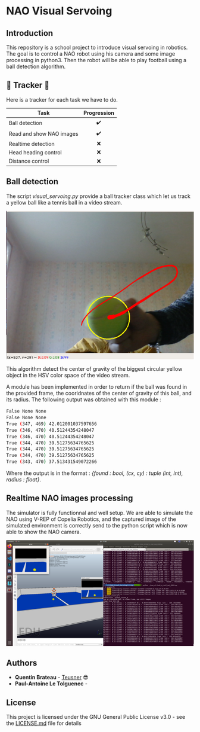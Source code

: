 # NAO Visual Servoing

## Introduction

This repository is a school project to introduce visual servoing in robotics. The goal is to control a NAO robot using his camera and some image processing in python3. Then the robot will be able to play football using a ball detection algorithm.

## :barber: Tracker :barber:
Here is a tracker for each task we have to do.

| Task                     | Progression      |
| -------------------------|:----------------:|
| Ball detection           |:heavy_check_mark:|
| Read and show NAO images |:heavy_check_mark:|
| Realtime detection       |:x:               |
| Head heading control     |:x:               |
| Distance control         |:x:               |

## Ball detection

The script *visual_servoing.py* provide a ball tracker class which let us track a yellow ball like a tennis ball in a video stream.

![](imgs/ball_tracking.png)

This algorithm detect the center of gravity of the biggest circular yellow object in the HSV color space of the video stream.

A module has been implemented in order to return if the ball was found in the provided frame, the cooridnates of the center of gravity of this ball, and its radius. The following output was obtained with this module :

```bash
False None None
False None None
True (347, 469) 42.012001037597656
True (346, 470) 40.51244354248047
True (346, 470) 40.51244354248047
True (344, 470) 39.51275634765625
True (344, 470) 39.51275634765625
True (344, 470) 39.51275634765625
True (343, 470) 37.513431549072266
```

Where the output is in the format : *{found : bool, (cx, cy) : tuple (int, int), radius : float}*.

## Realtime NAO images processing

The simulator is fully functionnal and well setup. We are able to simulate the NAO using V-REP of Copelia Robotics, and the captured image of the simulated environment is correctly send to the python script which is now able to show the NAO camera.

![](imgs/nao_camera.png)

## Authors

* **Quentin Brateau** -  [Teusner](https://github.com/Teusner) :sunglasses:
* **Paul-Antoine Le Tolguenec** - 

## License

This project is licensed under the GNU General Public License v3.0 - see the [LICENSE.md](LICENSE.md) file for details
